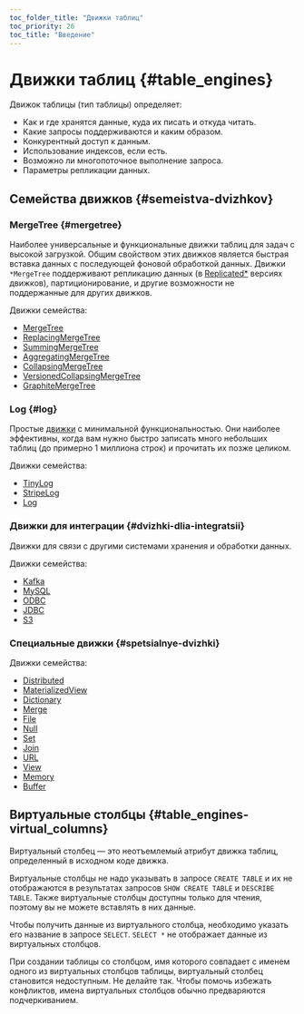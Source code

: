 ```yaml
---
toc_folder_title: "Движки таблиц"
toc_priority: 26
toc_title: "Введение"
---
```



# Движки таблиц {#table_engines}

Движок таблицы (тип таблицы) определяет:

-   Как и где хранятся данные, куда их писать и откуда читать.
-   Какие запросы поддерживаются и каким образом.
-   Конкурентный доступ к данным.
-   Использование индексов, если есть.
-   Возможно ли многопоточное выполнение запроса.
-   Параметры репликации данных.

## Семейства движков {#semeistva-dvizhkov}

### MergeTree {#mergetree}

Наиболее универсальные и функциональные движки таблиц для задач с высокой загрузкой. Общим свойством этих движков является быстрая вставка данных с последующей фоновой обработкой данных. Движки `*MergeTree` поддерживают репликацию данных (в [Replicated\*](mergetree-family/replication.md#replication) версиях движков), партиционирование, и другие возможности не поддержанные для других движков.

Движки семейства:

-   [MergeTree](mergetree-family/mergetree.md#mergetree)
-   [ReplacingMergeTree](mergetree-family/replacingmergetree.md#replacingmergetree)
-   [SummingMergeTree](mergetree-family/summingmergetree.md#summingmergetree)
-   [AggregatingMergeTree](mergetree-family/aggregatingmergetree.md#aggregatingmergetree)
-   [CollapsingMergeTree](mergetree-family/collapsingmergetree.md#table_engine-collapsingmergetree)
-   [VersionedCollapsingMergeTree](mergetree-family/versionedcollapsingmergetree.md#versionedcollapsingmergetree)
-   [GraphiteMergeTree](mergetree-family/graphitemergetree.md#graphitemergetree)

### Log {#log}

Простые [движки](log-family/index.md) с минимальной функциональностью. Они наиболее эффективны, когда вам нужно быстро записать много небольших таблиц (до примерно 1 миллиона строк) и прочитать их позже целиком.

Движки семейства:

-   [TinyLog](log-family/tinylog.md#tinylog)
-   [StripeLog](log-family/stripelog.md#stripelog)
-   [Log](log-family/log.md#log)

### Движки для интеграции {#dvizhki-dlia-integratsii}

Движки для связи с другими системами хранения и обработки данных.

Движки семейства:

-   [Kafka](integrations/kafka.md#kafka)
-   [MySQL](integrations/mysql.md#mysql)
-   [ODBC](integrations/odbc.md#table-engine-odbc)
-   [JDBC](integrations/jdbc.md#table-engine-jdbc)
-   [S3](integrations/s3.md#table-engine-s3)

### Специальные движки {#spetsialnye-dvizhki}

Движки семейства:

-   [Distributed](special/distributed.md#distributed)
-   [MaterializedView](special/materializedview.md#materializedview)
-   [Dictionary](special/dictionary.md#dictionary)
-   [Merge](special/merge.md#merge)
-   [File](special/file.md#file)
-   [Null](special/null.md#null)
-   [Set](special/set.md#set)
-   [Join](special/join.md#join)
-   [URL](special/url.md#table_engines-url)
-   [View](special/view.md#table_engines-view)
-   [Memory](special/memory.md#memory)
-   [Buffer](special/buffer.md#buffer)

## Виртуальные столбцы {#table_engines-virtual_columns}

Виртуальный столбец — это неотъемлемый атрибут движка таблиц, определенный в исходном коде движка.

Виртуальные столбцы не надо указывать в запросе `CREATE TABLE` и их не отображаются в результатах запросов `SHOW CREATE TABLE` и `DESCRIBE TABLE`. Также виртуальные столбцы доступны только для чтения, поэтому вы не можете вставлять в них данные.

Чтобы получить данные из виртуального столбца, необходимо указать его название в запросе `SELECT`. `SELECT *` не отображает данные из виртуальных столбцов.

При создании таблицы со столбцом, имя которого совпадает с именем одного из виртуальных столбцов таблицы, виртуальный столбец становится недоступным. Не делайте так. Чтобы помочь избежать конфликтов, имена виртуальных столбцов обычно предваряются подчеркиванием.
